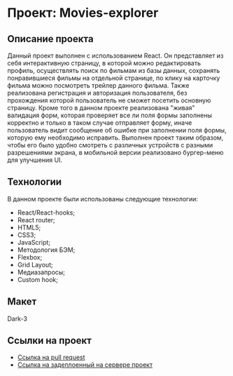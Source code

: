 # Проект: Movies-explorer

## Описание проекта

Данный проект выполнен с использованием React. Он представляет из себя интерактивную страницу, в которой можно редактировать профиль, осуществлять поиск по фильмам из базы данных, сохранять понравившиеся фильмы на отдельной странице, по клику на карточку фильма можно посмотреть трейлер данного фильма. Также реализована регистрация и авторизация пользователя, без прохождения которой пользователь не сможет посетить основную страницу. Кроме того в данном проекте реализована "живая" валидация форм, которая проверяет все ли поля формы заполнены корректно и только в таком случае отправляет форму, иначе пользователь видит сообщение об ошибке при заполнении поля формы, которую ему необходимо исправить. Выполнен проект таким образом, чтобы его было удобно смотреть с различных устройств с разными разрешениями экрана, в мобильной версии реализовано бургер-меню для улучшения UI.

## Технологии

В данном проекте были использованы следующие технологии:

* React/React-hooks;
* React router;
* HTML5;
* CSS3;
* JavaScript;
* Методология БЭМ;
* Flexbox;
* Grid Layout;
* Медиазапросы;
* Custom hook;

## Макет
Dark-3

## Ссылки на проект

* [Ссылка на pull request](https://github.com/DanilHas/movies-explorer-frontend/pull/2)
* [Ссылка на задеплоенный на сервере проект](https://movie-explorer.nomoredomainsrocks.ru/)
